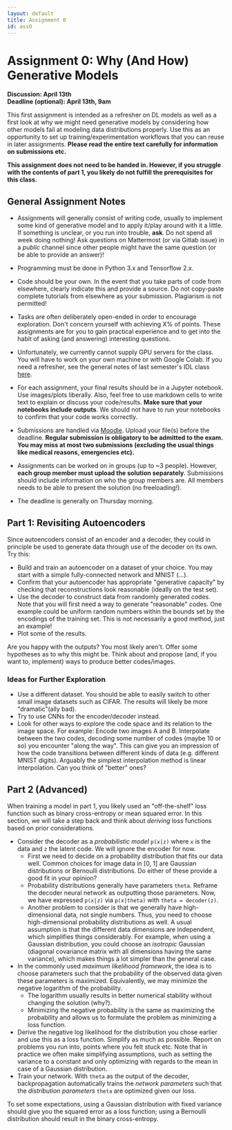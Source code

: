 ```yaml
---
layout: default
title: Assignment 0
id: ass0
---
```



# Assignment 0: Why (And How) Generative Models
**Discussion: April 13th**  
**Deadline (optional): April 13th, 9am**

This first assignment is intended as a refresher on DL models as well as a first
look at why we might need generative models by
considering how other models fail at modeling data distributions properly.
Use this as an opportunity to set up
training/experimentation workflows that you can reuse in later assignments.
**Please read the entire text carefully for information on submissions etc.**

**This assignment does not need to be handed in. However, if you struggle with
the contents of part 1, you likely do not fulfill the prerequisites
for this class.**


## General Assignment Notes

- Assignments will generally
consist of writing code, usually to implement some kind of generative model and
to apply it/play around with it a little. If something is unclear, or you run
into trouble, **ask**. Do not spend all week doing nothing! Ask questions on
Mattermost (or via Gitlab issue) in a _public_ channel since other people might
have the same question (or be able to provide an answer)!

- Programming must be done in Python 3.x and Tensorflow 2.x.

- Code should be your own. In the event that you take parts of code from elsewhere,
clearly indicate this and provide a source. Do not copy-paste complete tutorials
  from elsewhere as your submission. Plagiarism is not permitted!

- Tasks are often deliberately open-ended in order to encourage exploration. Don't
concern yourself with achieving X% of points. These assignments are for you to
gain practical experience and to get into the habit of asking (and answering)
interesting questions.

- Unfortunately, we currently cannot supply GPU servers for the class.
You will have to work on your own machine or with Google Colab. If you need a
refresher, see the general notes of last semester's IDL class 
[here](https://ovgu-ailab.github.io/idl2022/ass1.html). 

- For each assignment, your final results should be in a Jupyter notebook. Use 
images/plots liberally. Also, feel free to use markdown cells to write text to 
explain or discuss your code/results. **Make sure that your notebooks include
outputs**. We should not have to run your notebooks to confirm that your code
works correctly.

- Submissions are handled via 
[Moodle](https://elearning.ovgu.de/course/view.php?id=14287). Upload your file(s)
before the deadline. **Regular submission is obligatory to be admitted to the exam.
You may miss at most two submissions (excluding the usual
things like medical reasons, emergencies etc).**
  
- Assignments can be worked on in groups (up to ~3 people). However, **each group
member must upload the solution separately**. Submissions should include
  information on who the group members are. All members needs to be able to
  present the solution (no freeloading!).

- The deadline is generally on Thursday morning.


## Part 1: Revisiting Autoencoders

Since autoencoders consist of an encoder and a decoder, they could in principle
be used to generate data through use of the decoder on its own. Try this:
- Build and train an autoencoder on a dataset of your choice. You may start with
a simple fully-connected network and MNIST (...).
- Confirm that your autoencoder has appropriate "generative capacity" by 
checking that reconstructions look reasonable (ideally on the test set).
- Use the decoder to construct data from randomly generated codes. Note that you
will first need a way to generate "reasonable" codes. One example could be
uniform random numbers within the bounds set by the encodings of the training
set. This is not necessarily a good method, just an example!
- Plot some of the results.

Are you happy with the outputs? You most likely aren't. Offer some hypotheses as
to why this might be. Think about and propose (and, if you want to, implement)
ways to produce better codes/images.


### Ideas for Further Exploration

- Use a different dataset. You should be able to easily switch to other small
image datasets such as CIFAR. The results will likely be more 
"dramatic"(ally bad).
- Try to use CNNs for the encoder/decoder instead.
- Look for other ways to explore the code space and its relation to the image
space. For example: Encode two images A and B. Interpolate between the two
codes, decoding some number of codes (maybe 10 or so) you encounter "along the 
way". This can give you an impression of how the code transitions between
different kinds of data (e.g. different MNIST digits). Arguably the simplest
interpolation method is linear interpolation. Can you think of "better" ones?


## Part 2 (Advanced)

When training a model in part 1, you likely used an "off-the-shelf" loss function
such as binary cross-entropy or mean squared error. In this section, we will take
a step back and think about _deriving_ loss functions based on prior considerations.
- Consider the decoder as a _probabilistic model_ `p(x|z)` where `x` is the data and
`z` the latent code. We will ignore the encoder for now.
  - First we need to decide on a probability distribution that fits our data well.
  Common choices for image data in [0, 1] are Gaussian distributions or Bernoulli
  distributions. Do either of these provide a good fit in your opinion?
  - Probability distributions generally have parameters `theta`. Reframe the
  decoder neural network as outputting those parameters. Now, we have expressed
  `p(x|z)` via `p(x|theta)` with `theta = decoder(z)`.
  - Another problem to consider is that we generally have high-dimensional data,
  not single numbers. Thus, you need to choose 
    high-dimensional probability distributions as well. A usual assumption is 
    that the different data dimensions are independent, which simplifies things
    considerably. For example, when using a Gaussian distribution, you could
    choose an _isotropic_ Gaussian (diagonal covariance matrix with all dimensions
    having the same variance), which makes things a lot simpler than the general
    case.
- In the commonly used _maximum likelihood framework_, the idea is to choose
parameters such that the probability of the observed data given these parameters
is maximized. Equivalently, we may minimize the negative logarithm of the probability.
  - The logarithm usually results in better numerical stability without changing
  the solution (why?).
  - Minimizing the negative probability is the same as maximizing the probability
  and allows us to formulate the problem as minimizing a loss function.
- Derive the negative log likelihood for the distribution you chose earlier and
use this as a loss function. Simplify as much as possible.
 Report on problems you run into, points where you
felt stuck etc. Note that in practice we often make simplifying assumptions, such
as setting the variance to a constant and only optimizing with regards to the mean 
  in case of a Gaussian distribution.
- Train your network. With `theta` as the output of the decoder, backpropagation
automatically trains the _network parameters_ such that the _distribution parameters_
`theta` are optimized given our loss.

To set some expectations, using a Gaussian distribution with fixed variance should
give you the squared error as a loss function; using a Bernoulli distribution should
result in the binary cross-entropy.
